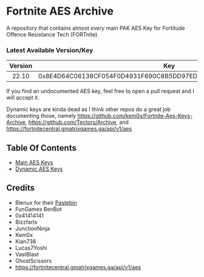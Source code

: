 # Fortnite AES Archive
A repository that contains almost *every* main PAK AES Key for Fortitude Offence Resistance Tech (FORTnite)

### Latest Available Version/Key
| Version |                                Key                                 |
|:-------:|:------------------------------------------------------------------:|
|  22.10  | 0x8E4D64C06138CF054F0D4931F690C8B5DD97ED760C902FAFFD3C417B9F29DCBF |

If you find an undocumented AES key, feel free to open a pull request and I will accept it.

Dynamic keys are kinda dead as I think other repos do a great job documenting those, namely https://github.com/kem0x/Fortnite-Aes-Keys-Archive,  https://github.com/Tectors/Archive, and https://fortnitecentral.gmatrixgames.ga/api/v1/aes

## Table Of Contents
- [Main AES Keys](https://github.com/dippyshere/fortnite-aes-archive/tree/master/archive/main.md)
- [Dynamic AES Keys](https://github.com/dippyshere/fortnite-aes-archive/tree/master/archive/dynamic)

## Credits
- Blenux for their [Pastebin](https://pastebin.com/raw/SCWdTWbj)
- FunGames BenBot
- 0x41414141
- Bizzfarts
- JunctionNinja
- Kem0x
- Kian738
- Lucas7Yoshi
- VastBlast
- GhostScissors
- https://fortnitecentral.gmatrixgames.ga/api/v1/aes
